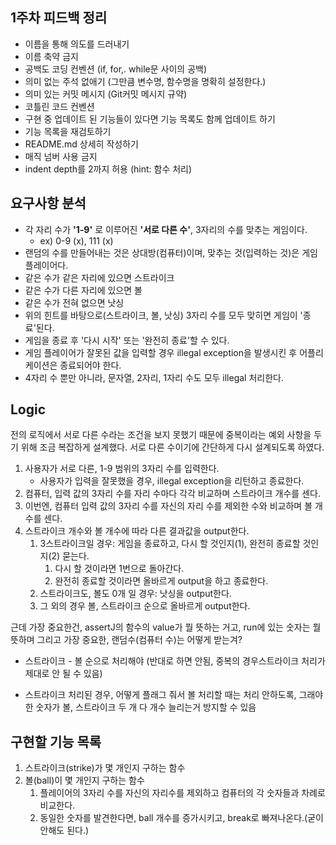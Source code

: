 ## 1주차 피드백 정리
- 이름을 통해 의도를 드러내기
- 이름 축약 금지
- 공백도 코딩 컨벤션 (if, for,. while문 사이의 공백)
- 의미 없는 주석 없애기 (그만큼 변수명, 함수명을 명확히 설정한다.)
- 의미 있는 커밋 메시지 (Git커밋 메시지 규약)
- 코틀린 코드 컨벤션
- 구현 중 업데이트 된 기능들이 있다면 기능 목록도 함께 업데이트 하기
- 기능 목록을 재검토하기
- README.md 상세히 작성하기
- 매직 넘버 사용 금지
- indent depth를 2까지 허용 (hint: 함수 처리)

## 요구사항 분석
- 각 자리 수가 **'1-9'** 로 이루어진 **'서로 다른 수'**, 3자리의 수를 맞추는 게임이다. 
  - ex) 0-9 (x), 111 (x)
- 랜덤의 수를 만들어내는 것은 상대방(컴퓨터)이며, 맞추는 것(입력하는 것)은 게임 플레이어다.
- 같은 수가 같은 자리에 있으면 스트라이크
- 같은 수가 다른 자리에 있으면 볼
- 같은 수가 전혀 없으면 낫싱
- 위의 힌트를 바탕으로(스트라이크, 볼, 낫싱) 3자리 수를 모두 맞히면 게임이 '종료'된다.
- 게임을 종료 후 '다시 시작' 또는 '완전히 종료'할 수 있다.
- 게임 플레이어가 잘못된 값을 입력할 경우 illegal exception을 발생시킨 후 어플리케이션은 종료되어야 한다.
- 4자리 수 뿐만 아니라, 문자열, 2자리, 1자리 수도 모두 illegal 처리한다.


## Logic
전의 로직에서 서로 다른 수라는 조건을 보지 못했기 때문에 중복이라는 예외 사항을 두기 위해 조금 복잡하게 설계했다.
서로 다른 수이기에 간단하게 다시 설계되도록 하였다.

1. 사용자가 서로 다른, 1-9 범위의 3자리 수를 입력한다.
    - 사용자가 입력을 잘못했을 경우, illegal exception을 리턴하고 종료한다.
2. 컴퓨터, 입력 값의 3자리 수를 자리 수마다 각각 비교하며 스트라이크 개수를 센다.
3. 이번엔, 컴퓨터 입력 값의 3자리 수를 자신의 자리 수를 제외한 수와 비교하며 볼 개수를 센다.
4. 스트라이크 개수와 볼 개수에 따라 다른 결과값을 output한다.
   1. 3스트라이크일 경우: 게임을 종료하고, 다시 할 것인지(1), 완전히 종료할 것인지(2) 묻는다.
      1. 다시 할 것이라면 1번으로 돌아간다.
      2. 완전히 종료할 것이라면 올바르게 output을 하고 종료한다.
   2. 스트라이크도, 볼도 0개 일 경우: 낫싱을 output한다.
   3. 그 외의 경우 볼, 스트라이크 순으로 올바르게 output한다.


근데 가장 중요한건, assertJ의 함수의 value가 뭘 뜻하는 거고, run에 있는 숫자는 뭘 뜻하며
그리고 가장 중요한, 랜덤수(컴퓨터 수)는 어떻게 받는겨?

- 스트라이크 - 볼 순으로 처리해야 (반대로 하면 안됨, 중복의 경우스트라이크 처리가 제대로 안 될 수 있음)

- 스트라이크 처리된 경우, 어떻게 플래그 줘서 볼 처리할 때는 처리 안하도록, 그래야 한 숫자가 볼, 스트라이크 두 개 다 개수 늘리는거 방지할 수 있음


## 구현할 기능 목록
1. 스트라이크(strike)가 몇 개인지 구하는 함수
2. 볼(ball)이 몇 개인지 구하는 함수
   1. 플레이어의 3자리 수를 자신의 자리수를 제외하고 컴퓨터의 각 숫자들과 차례로 비교한다.
   2. 동일한 숫자를 발견한다면, ball 개수를 증가시키고, break로 빠져나온다.(굳이 안해도 된다.)

